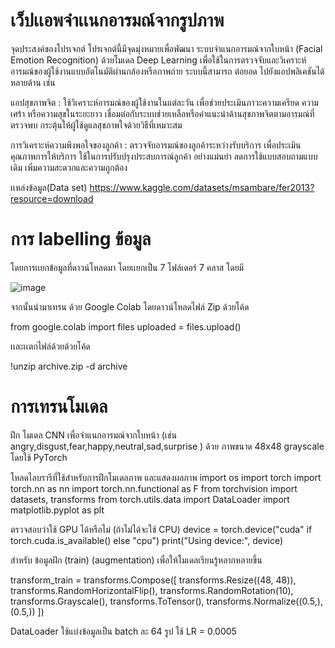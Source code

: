 # เว็ปเเอพจำเเนกอารมณ์จากรูปภาพ
จุดประสงค์ของโปรเจกต์
โปรเจกต์นี้มีจุดมุ่งหมายเพื่อพัฒนา ระบบจำแนกอารมณ์จากใบหน้า (Facial Emotion Recognition) ด้วยโมเดล Deep Learning เพื่อใช้ในการตรวจจับและวิเคราะห์อารมณ์ของผู้ใช้งานแบบอัตโนมัติผ่านกล้องหรือภาพถ่าย
ระบบนี้สามารถ ต่อยอด ไปยังแอปพลิเคชันได้หลายด้าน เช่น

แอปสุขภาพจิต : ใช้วิเคราะห์อารมณ์ของผู้ใช้งานในแต่ละวัน เพื่อช่วยประเมินภาวะความเครียด ความเศร้า หรือความสุขในระยะยาว เชื่อมต่อกับระบบช่วยเหลือหรือคำแนะนำด้านสุขภาพจิตตามอารมณ์ที่ตรวจพบ กระตุ้นให้ผู้ใช้ดูแลสุขภาพใจด้วยวิธีที่เหมาะสม

การวิเคราะห์ความพึงพอใจของลูกค้า : ตรวจจับอารมณ์ของลูกค้าระหว่างรับบริการ เพื่อประเมินคุณภาพการให้บริการ ใช้ในการปรับปรุงประสบการณ์ลูกค้า  อย่างแม่นยำ ลดการใช้แบบสอบถามแบบเดิม เพิ่มความสะดวกและความถูกต้อง

เเหล่งข้อมูล(Data set)
https://www.kaggle.com/datasets/msambare/fer2013?resource=download

# การ labelling ข้อมูล 
โดยการเเยกข้อมูลที่ดาวน์โหลดมา โดยเเยกเป็น 7 โฟล์เดอร์ 7 คลาส โดยมี 

![image](https://github.com/user-attachments/assets/f5e296bd-e395-48c9-95da-35dcecb0de24)

จากนั้นนำมาเทรน ด้วย Google Colab
โดยดาวน์โหลดไฟล์ Zip ด้วยโค้ด

from google.colab import files
uploaded = files.upload()

เเละเเตกไฟล์ด้วยด้วยโค้ด
 
!unzip archive.zip -d archive

# การเทรนโมเดล

ฝึก โมเดล CNN เพื่อจำแนกอารมณ์จากใบหน้า (เช่น angry,disgust,fear,happy,neutral,sad,surprise ) ด้วย ภาพขนาด 48x48 grayscale โดยใช้ PyTorch


โหลดไลบรารีที่ใช้สำหรับการฝึกโมเดลภาพ และแสดงผลภาพ
import os
import torch
import torch.nn as nn
import torch.nn.functional as F
from torchvision import datasets, transforms
from torch.utils.data import DataLoader
import matplotlib.pyplot as plt


ตรวจสอบว่าใช้ GPU ได้หรือไม่ (ถ้าไม่ได้จะใช้ CPU)
device = torch.device("cuda" if torch.cuda.is_available() else "cpu")
print("Using device:", device)

สำหรับ ข้อมูลฝึก (train) (augmentation) เพื่อให้โมเดลเรียนรู้หลากหลายขึ้น

transform_train = transforms.Compose([
    transforms.Resize((48, 48)),
    transforms.RandomHorizontalFlip(),
    transforms.RandomRotation(10),
    transforms.Grayscale(),
    transforms.ToTensor(),
    transforms.Normalize((0.5,), (0.5,))
])

DataLoader ใช้แบ่งข้อมูลเป็น batch ละ 64 รูป
ใช้ LR = 0.0005




















